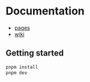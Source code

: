 
# Documentation

* [pages](pages)
* [wiki](wiki)

## Getting started

```sh
pnpm install
pnpm dev

```